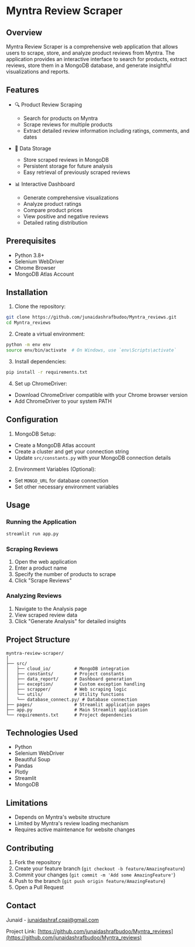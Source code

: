 # Myntra Review Scraper

## Overview

Myntra Review Scraper is a comprehensive web application that allows users to scrape, store, and analyze product reviews from Myntra. The application provides an interactive interface to search for products, extract reviews, store them in a MongoDB database, and generate insightful visualizations and reports.

## Features

- 🔍 Product Review Scraping
  - Search for products on Myntra
  - Scrape reviews for multiple products
  - Extract detailed review information including ratings, comments, and dates

- 💾 Data Storage
  - Store scraped reviews in MongoDB
  - Persistent storage for future analysis
  - Easy retrieval of previously scraped reviews

- 📊 Interactive Dashboard
  - Generate comprehensive visualizations
  - Analyze product ratings
  - Compare product prices
  - View positive and negative reviews
  - Detailed rating distribution

## Prerequisites

- Python 3.8+
- Selenium WebDriver
- Chrome Browser
- MongoDB Atlas Account

## Installation

1. Clone the repository:
```bash
git clone https://github.com/junaidashrafbudoo/Myntra_reviews.git
cd Myntra_reviews
```

2. Create a virtual environment:
```bash
python -m env env
source env/bin/activate  # On Windows, use `env\Scripts\activate`
```

3. Install dependencies:
```bash
pip install -r requirements.txt
```

4. Set up ChromeDriver:
- Download ChromeDriver compatible with your Chrome browser version
- Add ChromeDriver to your system PATH

## Configuration

1. MongoDB Setup:
- Create a MongoDB Atlas account
- Create a cluster and get your connection string
- Update `src/constants.py` with your MongoDB connection details

2. Environment Variables (Optional):
- Set `MONGO_URL` for database connection
- Set other necessary environment variables

## Usage

### Running the Application

```bash
streamlit run app.py
```

### Scraping Reviews

1. Open the web application
2. Enter a product name
3. Specify the number of products to scrape
4. Click "Scrape Reviews"

### Analyzing Reviews

1. Navigate to the Analysis page
2. View scraped review data
3. Click "Generate Analysis" for detailed insights

## Project Structure

```
myntra-review-scraper/
│
├── src/
│   ├── cloud_io/         # MongoDB integration
│   ├── constants/        # Project constants
│   ├── data_report/      # Dashboard generation
│   ├── exception/        # Custom exception handling
│   ├── scrapper/         # Web scraping logic
│   └── utils/            # Utility functions
│   └── database_connect.py/ # Database connection
├── pages/                # Streamlit application pages
├── app.py                # Main Streamlit application
└── requirements.txt      # Project dependencies
```

## Technologies Used

- Python
- Selenium WebDriver
- Beautiful Soup
- Pandas
- Plotly
- Streamlit
- MongoDB

## Limitations

- Depends on Myntra's website structure
- Limited by Myntra's review loading mechanism
- Requires active maintenance for website changes

## Contributing

1. Fork the repository
2. Create your feature branch (`git checkout -b feature/AmazingFeature`)
3. Commit your changes (`git commit -m 'Add some AmazingFeature'`)
4. Push to the branch (`git push origin feature/AmazingFeature`)
5. Open a Pull Request


## Contact

Junaid - junaidashraf.cqai@gmail.com

Project Link: [https://github.com/junaidashrafbudoo/Myntra_reviews](https://github.com/junaidashrafbudoo/Myntra_reviews)
